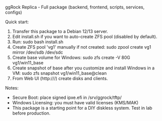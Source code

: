 ggRock Replica - Full package (backend, frontend, scripts, services, configs)

Quick start:
1) Transfer this package to a Debian 12/13 server.
2) Edit install.sh if you want to auto-create ZFS pool (disabled by default).
3) Run: sudo bash install.sh
4) Create ZFS pool 'vg1' manually if not created:
   sudo zpool create vg1 mirror /dev/sdb /dev/sdc
5) Create base volume for Windows:
   sudo zfs create -V 80G vg1/win11_base
6) Create snapshot of base after you customize and install Windows in a VM:
   sudo zfs snapshot vg1/win11_base@clean
7) From Web UI (http://<server-ip>/) create disks and clients.

Notes:
- Secure Boot: place signed ipxe.efi in /srv/ggrock/tftp/
- Windows Licensing: you must have valid licenses (KMS/MAK)
- This package is a starting point for a DIY diskless system. Test in lab before production.
